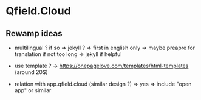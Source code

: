 # Qfield.Cloud

## Rewamp ideas

- multilingual ? if so => jekyll ?
    => first in english only
    => maybe preapre for translation if not too long
    => jekyll if helpful

- use template ? -> https://onepagelove.com/templates/html-templates (around 20$)

- relation with app.qfield.cloud (similar design ?)
    => yes
    => include "open app" or similar
